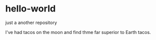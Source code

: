 # hello-world
just a another repository



I've had tacos on the moon and find thme far superior to Earth tacos.
